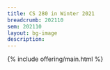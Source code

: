 ```yaml
---
title: CS 280 in Winter 2021
breadcrumb: 202110
sem: 202110
layout: bg-image
description:
---
```

{% include offering/main.html %}
